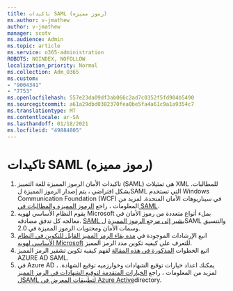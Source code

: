 ```yaml
---
title: تاكيدات SAML (رموز مميزه)
ms.author: v-jmathew
author: v-jmathew
manager: scotv
ms.audience: Admin
ms.topic: article
ms.service: o365-administration
ROBOTS: NOINDEX, NOFOLLOW
localization_priority: Normal
ms.collection: Adm_O365
ms.custom:
- "9004341"
- "7753"
ms.openlocfilehash: 557e23da09df3ab066c2ad7c0352f5fd904b5490
ms.sourcegitcommit: a61a29dbd0382370fea0be5fa4a61c9a1a9354c7
ms.translationtype: MT
ms.contentlocale: ar-SA
ms.lasthandoff: 01/18/2021
ms.locfileid: "49884805"
---
```

# <a name="saml-assertions-tokens"></a>تاكيدات SAML (رموز مميزه)

1. تاكيدات الأمان الرموز المميزة للغة التمييز (SAML) هي تمثيلات XML للمطالبات. بشكل افتراضي ، يتم إصدار الرموز المميزة لSAML التي تستخدم Windows Communication Foundation (WCF) في سيناريوهات الأمان المتحدة. لمزيد من المعلومات ، راجع [الرموز المميزة والمطالبات في SAML](https://docs.microsoft.com/dotnet/framework/wcf/feature-details/saml-tokens-and-claims).
2. يقوم النظام الأساسي لهويه Microsoft بملء أنواع متعددة من رموز الأمان في معالجه كل تدفق مصادقه. [SAML يشير إلى مرجع الرموز المميزة](https://docs.microsoft.com/azure/active-directory/develop/reference-saml-tokens) لSAML والتنسيق وسمات الأمان ومحتويات الرموز المميزة في 2.0.
3. اتبع الإرشادات الموجودة في [مده بقاء الرمز المميز القابل للتكوين في النظام الأساسي لهويه Microsoft](https://docs.microsoft.com/azure/active-directory/develop/active-directory-configurable-token-lifetimes) للتعرف علي كيفيه تكوين مدد الرمز المميز.
4. اتبع الخطوات [المذكورة في هذه المقالة](https://docs.microsoft.com/azure/active-directory/manage-apps/howto-saml-token-encryption) لفهم كيفيه تكوين تشفير الرمز المميز AZURE AD SAML.
5. في Azure AD ، يمكنك اعداد خيارات توقيع الشهادات وخوارزميه توقيع الشهادة. لمزيد من المعلومات ، راجع [الخيارات المتقدمة لتوقيع الشهادات في الرمز المميز لSAML لتطبيقات المعرض في Azure Active](https://docs.microsoft.com/azure/active-directory/manage-apps/certificate-signing-options)directory.

